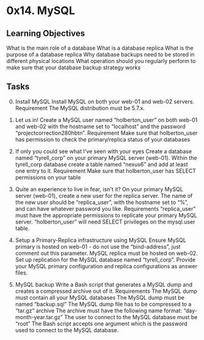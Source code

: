 # 0x14. MySQL
## Learning Objectives
What is the main role of a database
What is a database replica
What is the purpose of a database replica
Why database backups need to be stored in different physical locations
What operation should you regularly perform to make sure that your database backup strategy works

## Tasks
0. Install MySQL
Install MySQL on both your web-01 and web-02 servers. 
Requirement
The MySQL distribution must be 5.7.x. 

1. Let us in!
Create a MySQL user named “holberton_user” on both web-01 and web-02 with the hostname set to “localhost” and the password “projectcorrection280hbtn”.
Requirement
Make sure that holberton_user has permission to check the primary/replica status of your databases

2. If only you could see what I've seen with your eyes
Create a database named “tyrell_corp” on your primary MySQL server (web-01). Within the tyrell_corp database create a table named “nexus6” and add at least one entry to it. 
Requirement
Make sure that holberton_user has SELECT permissions on your table

3. Quite an experience to live in fear, isn't it?
On your primary MySQL server (web-01), create a new user for the replica server. The name of the new user should be “replica_user”, with the hostname set to “%”, and can have whatever password you like. 
Requirements
“replica_user” must have the appropriate permissions to replicate your primary MySQL server.
“holberton_user” will need SELECT privileges on the mysql.user table.

4. Setup a Primary-Replica infrastructure using MySQL
Ensure MySQL primary is hosted on web-01 - do not use the “bind-address”, just comment out this parameter. MySQL replica must be hosted on web-02. Set up replication for the MySQL database named “tyrell_corp”. Provide your MySQL primary configuration and replica configurations as answer files.

5. MySQL backup
Write a Bash script that generates a MySQL dump and creates a compressed archive out of it. 
Requirements
The MySQL dump must contain all your MySQL databases
The MySQL dump must be named “backup.sql”
The MySQL dump file has to be compressed to a “tar.gz” archive
The archive must have the following name format: “day-month-year.tar.gz”
The user to connect to the MySQL database must be “root”
The Bash script accepts one argument which is the password used to connect to the MySQL database.

